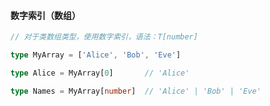 #### 数字索引（数组）

````typescript
// 对于类数组类型，使用数字索引，语法：T[number]

type MyArray = ['Alice', 'Bob', 'Eve']

type Alice = MyArray[0]       // 'Alice'

type Names = MyArray[number]  // 'Alice' | 'Bob' | 'Eve'
````

